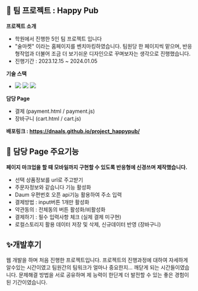 ## 🍺 팀 프로젝트 : Happy Pub 
**프로젝트 소개**
  <ul>
    <li>학원에서 진행한 5인 팀 프로젝트 입니다</li>
    <li>"술마켓" 이라는 홈페이지를 벤치마킹하였습니다. 팀원당 한 페이지씩 맡으며, 반응형작업과 더불어 조금 더 보기쉬운 디자인으로 꾸며보자는 생각으로 진행했습니다. </li>
    <li>진행기간 : 2023.12.15 ~ 2024.01.05</li>    
  </ul>
  
**기술 스택**
  <ul>
    <li>
      <img src="https://img.shields.io/badge/HTML5-E34F26?style=flat-square&logo=html5&logoColor=white"/>
      <img src="https://img.shields.io/badge/Sass-CC6699?style=flat-square&logo=Sass&logoColor=white"/>
      <img src="https://img.shields.io/badge/JavaScript-F7DF1E?style=flat-square&logo=javascript&logoColor=black"/>
    </li>
  </ul>

**담당 Page**
<ul>
  <li>결제 (payment.html / payment.js)</li>
  <li>장바구니 (cart.html / cart.js)</li>
</ul>


**배포링크 : <a href="https://dnaals.github.io/project_happypub/" target="_blank">https://dnaals.github.io/project_happypub/</a>**

## 🌈 담당 Page 주요기능
**페이지 마크업을 할 때 모바일까지 구현할 수 있도록 반응형에 신경쓰며 제작했습니다.**
<ul>
  <li>선택 상품정보를 url로 주고받기</li>
  <li>주문자정보와 같습니다 기능 활성화</li>
  <li>Daum 우편번호 오픈 api기능 활용하여 주소 입력</li>
  <li>결제방법 : input버튼 1개만 활성화</li>
  <li>약관동의 : 전체동의 버튼 활성화/비활성화</li>
  <li>결제하기 : 필수 입력사항 체크 (실제 결제 미구현) </li>
  <li>로컬스토리지 활용 데이터 저장 및 삭제, 신규데이터 반영 (장바구니)</li>
</ul>

## ✨개발후기
웹 개발을 하며 처음 진행한 프로젝트입니다. 프로젝트의 진행과정에 대하여 자세하게 알수있는 시간이였고 팀원간의 팀워크가 얼마나 중요한지... 깨닫게 되는 시간들이였습니다. 
문제해결 방법을 서로 공유하며 제 능력이 한단계 더 발전할 수 있는 좋은 경험이 된 기간이였습니다.

